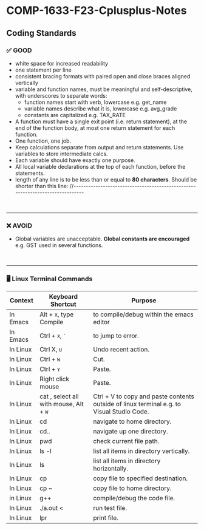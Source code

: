 # COMP-1633-F23-Cplusplus-Notes



## Coding Standards 

### :white_check_mark: GOOD 
* white space for increased readability
* one statement per line 
* consistent bracing formats with paired open and close braces aligned vertically
* variable and function names, must be meaningful and self-descriptive, with underscores to separate words:
    * function names start with verb, lowercase e.g. get_name
    * variable names describe what it is, lowercase e.g. avg_grade 
    * constants are capitalized e.g. TAX_RATE
* A function must have a single exit point (i.e. return statement), at the end of the
function body, at most one return statement for each function.
* One function, one job. 
* Keep calculations separate from output and return statements. Use variables to store intermediate calcs.
* Each variable should have exactly one purpose. 
* All local variable declarations at the top of each function, before the statements.
* length of any line is to be less than or equal to **80 characters**. Should be shorter than this line:
//------------------------------------------------------------------------------

<br>

---

### :x: AVOID
* Global variables are unacceptable. **Global constants are encouraged** e.g. GST used in several functions.

<br>

---

### :desktop_computer: Linux Terminal Commands 

Context | Keyboard Shortcut | Purpose
---- | ---- | ----
In Emacs | Alt + <kbd>X</kbd>, type Compile | to compile/debug within the emacs editor 
In Emacs | Ctrl + <kbd>X</kbd>, <kbd>`</kbd> | to jump to error. 
In Linux | Ctrl X, <kbd>U</kbd> | Undo recent action. 
In Linux | Ctrl + <kbd>W</kbd> | Cut. 
In Linux | Ctrl + <kbd>Y</kbd> | Paste.
In Linux | Right click mouse | Paste. 
In Linux | cat <filename>, select all with mouse, Alt + <kbd>W</kbd> | Ctrl + V to copy and paste contents outside of linux terminal e.g. to Visual Studio Code. 
In Linux | cd | navigate to home directory.
In Linux | cd.. | navigate up one directory. 
In Linux | pwd | check current file path. 
In Linux | ls -l | list all items in directory vertically. 
In Linux | ls | list all items in directory horizontally. 
In Linux | cp <filename> <destination> | copy file to specified destination. 
In Linux | cp <filename> ~ | copy file to home directory. 
in Linux | g++ <filename> | compile/debug the code file. 
In Linux | ./a.out < <test filename> | run test file. 
In Linux | lpr <filename> | print file. 

